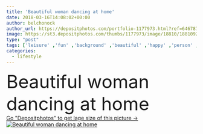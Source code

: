 ```yaml
---
title: 'Beautiful woman dancing at home'
date: 2018-03-16T14:08:02+00:00
author: belchonock
author_url: https://depositphotos.com/portfolio-1177973.html?ref=64678756
image: https://st3.depositphotos.com/thumbs/1177973/image/18810/188109294/api_thumb_450.jpg?forcejpeg=true
type: "post"
tags: ['leisure' ,'fun' ,'background' ,'beautiful' ,'happy' ,'person' ,'female' ,'young' ,'happiness' ,'portrait' ,'cute' ,'caucasian' ,'hobby' ,'playful' ,'style' ,'fashion' ,'modern' ,'pretty' ,'house' ,'home' ,'elegant' ,'active' ,'woman' ,'lifestyle' ,'room' ,'indoors' ,'dance' ,'clothes' ,'dress' ,'attractive' ,'casual' ,'dancing' ,'carefree' ,'rhythm' ,'trend' ,'full length' ]
categories: 
  - lifestyle
---
```

<div aling="center">
            <font size="60"> Beautiful woman dancing at home</font>   
</div>
<div>
    <a href='https://st3.depositphotos.com/thumbs/1177973/image/18810/188109294/api_thumb_450.jpg?forcejpeg=true?ref=64678756' target=_blank > Go "Depositphotos" to get lage size of this picture ->
        <img href='https://st3.depositphotos.com/thumbs/1177973/image/18810/188109294/api_thumb_450.jpg?forcejpeg=true?ref=64678756' src='https://st3.depositphotos.com/1177973/18810/i/950/depositphotos_188109294-stock-photo-beautiful-woman-dancing-home.jpg?forcejpeg=true' alt='Beautiful woman dancing at home' >
    </a>
</div>
